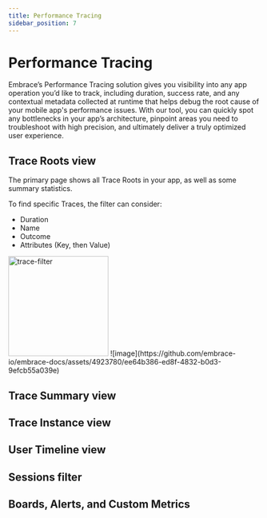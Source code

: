 ```yaml
---
title: Performance Tracing
sidebar_position: 7
---
```


# Performance Tracing

Embrace’s Performance Tracing solution gives you visibility into any app operation you’d like to track, including duration, success rate, and any contextual metadata collected at runtime that helps debug the root cause of your mobile app's performance issues. With our tool, you can quickly spot any bottlenecks in your app’s architecture, pinpoint areas you need to troubleshoot with high precision, and ultimately deliver a truly optimized user experience.

## Trace Roots view
The primary page shows all Trace Roots in your app, as well as some summary statistics.

To find specific Traces, the filter can consider:
* Duration
* Name
* Outcome
* Attributes (Key, then Value)


<img src="https://github.com/embrace-io/embrace-docs/assets/4923780/ee64b386-ed8f-4832-b0d3-9efcb55a039e" alt="trace-filter" width="200"/>
![image](https://github.com/embrace-io/embrace-docs/assets/4923780/ee64b386-ed8f-4832-b0d3-9efcb55a039e)



## Trace Summary view
## Trace Instance view
## User Timeline view
## Sessions filter
## Boards, Alerts, and Custom Metrics

